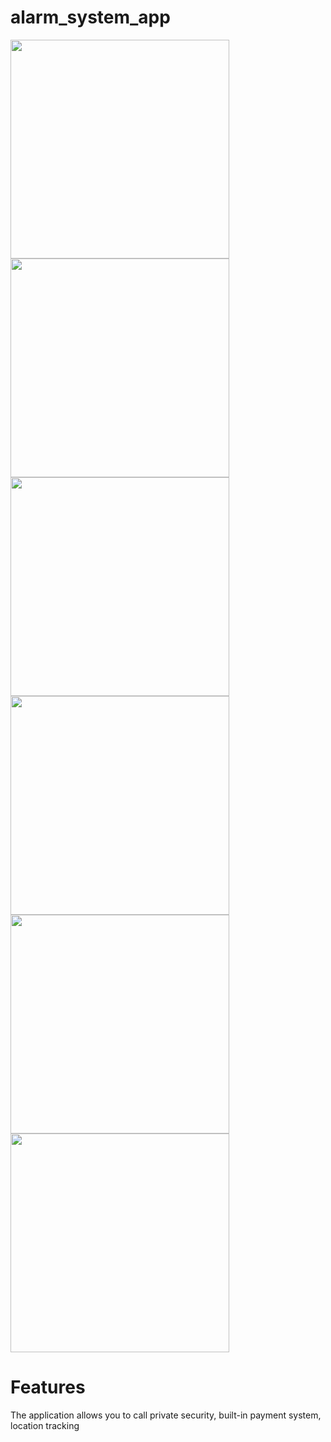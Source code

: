 # alarm_system_app
<p align="left">
  <img src="https://github.com/user-attachments/assets/e26b6644-52f6-44f7-859a-77b52ca0079a" width="350" >
  <img src="https://github.com/user-attachments/assets/53efccaa-5aac-46cf-ac59-6d4d4ec679ce" width="350" >
  <img src="https://github.com/user-attachments/assets/3be466aa-0f32-4702-b67a-6c4894254472" width="350" >
  <img src="https://github.com/user-attachments/assets/d9ba952f-1974-48f0-a85f-385bb9dca9ce" width="350" >
  <img src="https://github.com/user-attachments/assets/3367fb4b-dc41-445e-b42e-e44c40ff0274" width="350" >
  <img src="https://github.com/user-attachments/assets/fdcb7ca5-1a45-4d94-b362-0ac39a1df62d" width="350" >
</p>

# Features
 The application allows you to call private security, built-in payment system, location tracking
